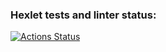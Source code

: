### Hexlet tests and linter status:
[![Actions Status](https://github.com/djwinnn/java-project-61/workflows/hexlet-check/badge.svg)](https://github.com/djwinnn/java-project-61/actions)